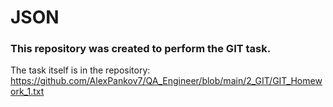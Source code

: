 # JSON

### This repository was created to perform the GIT task.
The task itself is in the repository:
https://github.com/AlexPankov7/QA_Engineer/blob/main/2_GIT/GIT_Homework_1.txt
